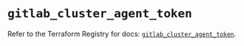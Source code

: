# `gitlab_cluster_agent_token`

Refer to the Terraform Registry for docs: [`gitlab_cluster_agent_token`](https://registry.terraform.io/providers/gitlabhq/gitlab/16.8.1/docs/resources/cluster_agent_token).
